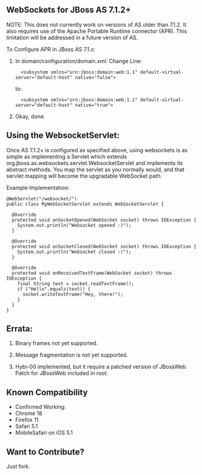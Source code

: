 WebSockets for JBoss AS 7.1.2+
------------------------------

NOTE: This does not currently work on versions of AS older than 7.1.2. It also requires use of the Apache Portable
Runtime connector (APR). This limitation will be addressed in a future version of AS.

To Configure APR in JBoss AS 7.1.x:

1. In domain/configuration/domain.xml: Change Line:

         <subsystem xmlns="urn:jboss:domain:web:1.1" default-virtual-server="default-host" native="false">           

    to:

         <subsystem xmlns="urn:jboss:domain:web:1.1" default-virtual-server="default-host" native="true">

2. Okay, done. 



Using the WebsocketServlet:
---------------------------

Once AS 7.1.2+ is configured as specified above, using websockets is as simple as implementing a Servlet which
extends org.jboss.as.websockets.servlet.WebsocketServlet and implements its abstract methods. You map the servlet
as you normally would, and that servlet mapping will become the upgradable WebSocket path.

Example Implementation:

    @WebServlet("/websocket/")
    public class MyWebSocketServlet extends WebSocketServlet {

      @Override
      protected void onSocketOpened(WebSocket socket) throws IOException {
        System.out.println("Websocket opened :)");
      }

      @Override
      protected void onSocketClosed(WebSocket socket) throws IOException {
        System.out.println("Websocket closed :(");
      }

      @Override
      protected void onReceivedTextFrame(WebSocket socket) throws IOException {
        final String text = socket.readTextFrame();
        if ("Hello".equals(text)) {
          socket.writeTextFrame("Hey, there!");
        }
      }
    }


Errata:
-------

1. Binary frames not yet supported.

2. Message fragmentation is not yet supported.

3. Hybi-00 implemented, but it require a patched version of JBossWeb. Patch for JBossWeb included in root.

Known Compatibility
----------------------
- Confirmed Working:
 - Chrome 18
 - Firefox 11
 - Safari 5.1
 - MobileSafari on iOS 5.1

Want to Contribute?
-------------------

Just fork. 
